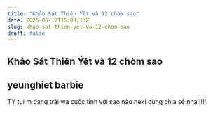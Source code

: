 ```yaml
---
title: "Khảo Sát Thiên Ýêt và 12 chòm sao"
date: 2025-06-12T15:09:13Z
slug: khao-sat-thien-yet-va-12-chom-sao
draft: false
---
```


## Khảo Sát Thiên Ýêt và 12 chòm sao

## yeunghiet barbie

TY tụi m đang trải wa cuộc tình với sao nào nek! cùng chia sẻ nha!!!!!